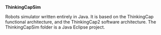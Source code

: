 **ThinkingCapSim**

Robots simulator written entirely in Java. It is based on the ThinkingCap functional architecture, and the ThinkingCap2 software architecture. The ThinkingCapSim folder is a Java Eclipse project.

